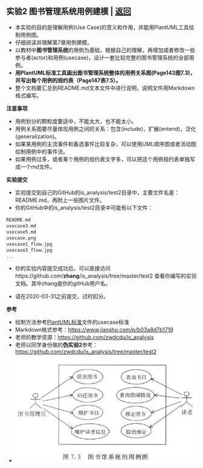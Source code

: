 ﻿<!-- markdownlint-disable MD033-->
<!-- 禁止MD033类型的警告 https://www.npmjs.com/package/markdownlint -->

## 实验2 图书管理系统用例建模 | [返回](./README.md)

- 本实验的目的是理解用例(Use Case)的意义和作用，并能用PlantUML工具绘制用例图。
- 仔细阅读并理解第7章用例建模。
- 以教材中<b>图书管理系统</b>的用例为基础，根据自己的理解，再增加或者修改一些参与者(actor)和用例(usecase)，设计一套比较完整的图书管理系统的全部用例。
- <b>用PlantUML标准工具画出图书管理系统整体的用例关系图(Page143图7.3)，并写出每个用例的规约表（Page147表7.5）。</b>
- 整个文档要汇总到README.md文本文件中进行说明，说明文件用Markdown格式编写。

<b>注意事项</b>
- 用例划分的颗粒度要适中，不能太大，也不能太小。
- 用例关系图要尽量体现用例之间的关系：包含(include)，扩展(entend)，泛化(generalization)。
- 如果某用例的主流事件和备选事件比较复杂，可以使用UML顺序图或者活动图绘制用例中的事件流。
- 如果用例过多，或者某个用例的规约表文字多，可以把这个用例规约表单独写成一个md文件。

<b>实验提交</b>

- 实验提交到自己的GitHub的is_analysis/test2目录中，主要文件名是：README.md，再附上一些图片文件。
- 你的GitHub中的is_analysis/test2目录中可能有以下文件：

``` filelist
README.md
usecase3.md
usecase5.md
usecase.png
usecase1_flow.jpg
usecase3_flow.jpg
...
```

- 你的实验内容提交成功后，可以直接访问https://github.com/<b>zhang</b>/is_analysis/tree/master/test2
查看你编写的实验文档。其中zhang是你的gitHub用户名。

- 请在2020-03-31之前提交，过时扣分。

<b>参考</b>

- 绘制方法参考[PlantUML标准](http://plantuml.com/use-case-diagram)文件的usecase标准
- Markdown格式参考：https://www.jianshu.com/p/b03a8d7b1719
- 老师的教学资源：https://github.com/zwdcdu/is_analysis
- 老师以同学身份做的<b>伪实验2</b>参考：https://github.com/zwdcdu/is_analysis/tree/master/test2
- ![图7.3](./test2.jpg)
